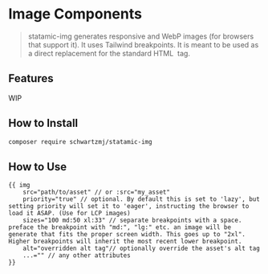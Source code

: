 # Image Components

> statamic-img generates responsive and WebP images (for browsers that support it). It uses Tailwind breakpoints. It is meant to be used as a direct replacement for the standard HTML <img /> tag.

## Features

WIP

## How to Install

<!-- You can search for this addon in the `Tools > Addons` section of the Statamic control panel and click **install**, or run the following command from your project root: -->

```bash
composer require schwartzmj/statamic-img
```

## How to Use

```
{{ img
    src="path/to/asset" // or :src="my_asset"
    priority="true" // optional. By default this is set to 'lazy', but setting priority will set it to 'eager', instructing the browser to load it ASAP. (Use for LCP images)
    sizes="100 md:50 xl:33" // separate breakpoints with a space. preface the breakpoint with "md:", "lg:" etc. an image will be generate that fits the proper screen width. This goes up to "2xl". Higher breakpoints will inherit the most recent lower breakpoint.
    alt="overridden alt tag"// optionally override the asset's alt tag
    ...="" // any other attributes
}}
```
